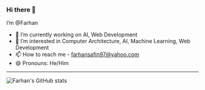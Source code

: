 ### Hi there 👋 
<!--
**FarhanSafin/FarhanSafin** is a ✨ _special_ ✨ repository because its `README.md` (this file) appears on your GitHub profile.

Here are some ideas to get you started:

- 🔭 I’m currently working on ...
- 🌱 I’m currently learning ...
- 👯 I’m looking to collaborate on ...
- 🤔 I’m looking for help with ...
- 💬 Ask me about ...
- 📫 How to reach me: ...
- 😄 Pronouns: ...
- ⚡ Fun fact: ...
-->
I’m @Farhan
- 🔭 I’m currently working on AI, Web Development
- 👀 I’m interested in Computer Architecture, AI, Machine Learning, Web Development
- 📫 How to reach me - farhansafin97@yahoo.com
- 😄 Pronouns: He/Him

---
![Farhan's GitHub stats](https://github-readme-stats.vercel.app/api?username=FarhanSafin&show_icons=true&theme=dark)
